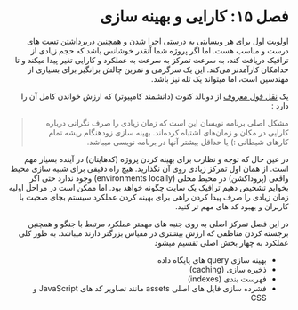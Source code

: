 <div dir='rtl'>

# فصل ۱۵: کارایی و بهینه سازی

اولویت اول برای هر وبسایتی به درستی اجرا شدن و همچنین دربرداشتن تست های درست و مناسب هست. اما اگر پروژه شما آنقدر خوشانس
باشد که حجم زیادی از ترافیک دریافت کند، به سرعت تمرکز به سرعت به عملکرد و کارایی تغیر پیدا میکند و تا حدامکان کارآمدتر
می‌کند. این یک سرگرمی و تمرین چالش ‌برانگیر برای بسیاری از مهندسین است، اما میتواند یک تله نیز باشد.

یک
[نقل قول معروف](http://www.paulgraham.com/knuth.html)
از دونالد کنوت (دانشمند کامپیوتر) که ارزش خواندن کامل آن را دارد :


> مشکل اصلی برنامه نویسان این است که زمان زیادی را صرف نگرانی درباره کارایی در مکان‌ و زمان‌های اشتباه کرده‌اند. بهینه سازی زودهنگام ریشه تمام کارهای شیطانی :) یا حداقل بیشتر آنها در برنامه نویسی میباشد.


در عین حال که توجه و نظارت برای بهینه کردن پروژه (کدهایتان) در آینده بسیار مهم است. از همان اول تمرکز زیادی روی آن
نگذارید. هیچ راه دقیقی برای شبیه سازی محیط واقعی (پروداکشن) در محیط محلی (environments locally)
وجود ندارد حتی اگر بخوایم تشخیص دهیم ترافیک یک سایت چگونه خواهد بود. اما ممکن است در مراحل اولیه زمان زیادی را صرف پیدا
کردن راهی برای بهینه کردن عملکرد سیستم بجای صحبت با کاربران و بهبود کد های مهم تر کنید.

در این فصل تمرکز اصلی به روی جنبه های مهمتر عملکرد مرتبط با جنگو و همچنین برجسته کردن مناطقی که ارزش بیشتری در مقیاس
بزرگتر دارند میباشد. به طور کلی عملکرد به چهار بخش اصلی تقسیم میشود

- بهینه سازی query های پایگاه داده
- ذخیره سازی (caching)
- فهرست بندی (indexes)
- فشرده سازی فایل های اصلی assets مانند تصاویر کد های JavaScript و CSS

</div>